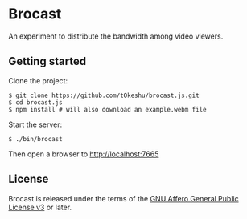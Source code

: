 Brocast
=======

An experiment to distribute the bandwidth among video viewers.

Getting started
---------------

Clone the project:

    $ git clone https://github.com/tOkeshu/brocast.js.git
    $ cd brocast.js
    $ npm install # will also download an example.webm file

Start the server:

    $ ./bin/brocast

Then open a browser to [http://localhost:7665](http://localhost:7665)


License
-------

Brocast is released under the terms of the
[GNU Affero General Public License v3](http://www.gnu.org/licenses/agpl-3.0.html)
or later.

